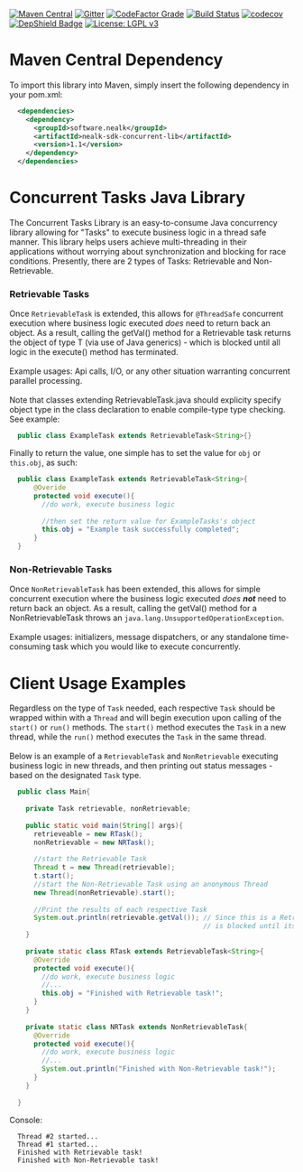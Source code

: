[![Maven Central](https://img.shields.io/maven-central/v/software.nealk/nealk-sdk-concurrent-lib.svg?label=Maven%20Central)](https://search.maven.org/search?q=g:%22software.nealk%22%20AND%20a:%22nealk-sdk-concurrent-lib%22)
[![Gitter](https://img.shields.io/gitter/room/DAVFoundation/DAV-Contributors.svg?style=flat-square)](https://gitter.im/Concurrent-Tasks/community)
[![CodeFactor Grade](https://img.shields.io/codefactor/grade/github/nealkumar/Concurrency-Library/master?label=code%20quality%20grade)](https://www.codefactor.io/repository/github/nealkumar/concurrency-library)
[![Build Status](https://travis-ci.com/nealkumar/SDK-Concurrency-Library.svg?branch=master)](https://travis-ci.com/nealkumar/SDK-Concurrency-Library)
[![codecov](https://codecov.io/gh/nealkumar/SDK-Concurrency-Library/branch/master/graph/badge.svg)](https://codecov.io/gh/nealkumar/SDK-Concurrency-Library)
[![DepShield Badge](https://depshield.sonatype.org/badges/nealkumar/SDK-Concurrency-Library/depshield.svg)](https://depshield.github.io)
[![License: LGPL v3](https://img.shields.io/badge/License-LGPL%20v3-blue.svg)](https://www.gnu.org/licenses/lgpl-3.0)
# Maven Central Dependency
To import this library into Maven, simply insert the following dependency in your pom.xml:
```xml
  <dependencies>
    <dependency>
      <groupId>software.nealk</groupId>
      <artifactId>nealk-sdk-concurrent-lib</artifactId>
      <version>1.1</version>
    </dependency>
  </dependencies>
```
# Concurrent Tasks Java Library
The Concurrent Tasks Library is an easy-to-consume Java concurrency library allowing for "Tasks" to execute business logic in a thread safe manner. This library helps users achieve multi-threading in their applications without worrying about synchronization and blocking for race conditions. Presently, there are 2 types of Tasks: Retrievable and Non-Retrievable.

### Retrievable Tasks
Once <code>RetrievableTask</code> is extended, this allows for <code>@ThreadSafe</code> concurrent execution where business logic executed <i>does</i> need to return back an object. As a result, calling the getVal() method for a Retrievable task returns the object of type T (via use of Java generics) - which is blocked until all logic in the execute() method has terminated. 
<br/><br/>
Example usages: Api calls, I/O, or any other situation warranting concurrent parallel processing.
<br/><br/>
Note that classes extending RetrievableTask.java should explicity specify object type in the class declaration to enable compile-type type checking. See example:
```java
  public class ExampleTask extends RetrievableTask<String>{}
```

Finally to return the value, one simple has to set the value for <code>obj</code> or <code>this.obj</code>, as such:

```java
  public class ExampleTask extends RetrievableTask<String>{
      @Overide
      protected void execute(){
        //do work, execute business logic
        
        //then set the return value for ExampleTasks's object
        this.obj = "Example task successfully completed";
      }
  }
```
### Non-Retrievable Tasks
Once <code>NonRetrievableTask</code> has been extended, this allows for simple concurrent execution where the business logic executed <i>does <b>not</b></i> need to return back an object. As a result, calling the getVal() method for a NonRetrievableTask throws an <code>java.lang.UnsupportedOperationException</code>. 
</br></br>
Example usages: initializers, message dispatchers, or any standalone time-consuming task which you would like to execute concurrently.
# Client Usage Examples
Regardless on the type of <code>Task</code> needed, each respective <code>Task</code> should be wrapped within with a <code>Thread</code> and will begin execution upon calling of the <code>start()</code> or <code>run()</code> methods. The <code>start()</code> method executes the <code>Task</code> in a new thread, while the <code>run()</code> method executes the <code>Task</code> in the same thread.
<br/><br/>Below is an example of a <code>RetrievableTask</code> and <code>NonRetrievable</code> executing business logic in new threads, and then printing out status messages - based on the designated <code>Task</code> type.
```java
  public class Main{
  
    private Task retrievable, nonRetrievable;
    
    public static void main(String[] args){
      retrieveable = new RTask();
      nonRetrievable = new NRTask();
      
      //start the Retrievable Task
      Thread t = new Thread(retrievable);
      t.start();
      //start the Non-Retrievable Task using an anonymous Thread                   
      new Thread(nonRetrievable).start();
      
      //Print the results of each respective Task
      System.out.println(retrievable.getVal()); // Since this is a RetrievableTask, retrievable.getVal()
                                                // is blocked until its execute() method has completed.
    }
    
    private static class RTask extends RetrievableTask<String>{
      @Override
      protected void execute(){
        //do work, execute business logic
        //...    
        this.obj = "Finished with Retrievable task!";
      }
    }
    
    private static class NRTask extends NonRetrievableTask{
      @Override
      protected void execute(){
        //do work, execute business logic
        //...
        System.out.println("Finished with Non-Retrievable task!");
      }
    } 
    
  }
```
Console:</br>
```
  Thread #2 started...
  Thread #1 started...
  Finished with Retrievable task!
  Finished with Non-Retrievable task!
```

